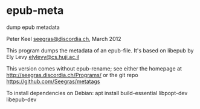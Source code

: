 # epub-meta
dump epub metadata

Peter Keel <seegras@discordia.ch>, March 2012

This program dumps the metadata of an epub-file. It's 
based on libepub by Ely Levy <elylevy@cs.huji.ac.il>

This version comes without epub-rename; see either the homepage
at http://seegras.discordia.ch/Programs/ or the git repo 
https://github.com/Seegras/metatags

To install dependencies on Debian:
apt install build-essential libpopt-dev libepub-dev

